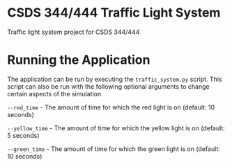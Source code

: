 # CSDS 344/444 Traffic Light System

Traffic light system project for CSDS 344/444

# Running the Application

The application can be run by executing the `traffic_system.py` script. This script can also be run
with the following optional arguments to change certain aspects of the simulation

`--red_time` - The amount of time for which the red light is on (default: 10 seconds)

`--yellow_time` - The amount of time for which the yellow light is on (default: 5 seconds)

`--green_time` - The amount of time for which the green light is on (default: 10 seconds)

